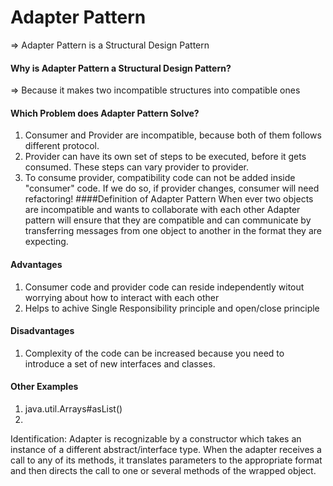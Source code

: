 # Adapter Pattern 

=> Adapter Pattern is a Structural Design Pattern

#### Why is Adapter Pattern a Structural Design Pattern?

=> Because it makes two incompatible structures into compatible ones
#### Which Problem does Adapter Pattern Solve?

1. Consumer and Provider are incompatible, because both of them follows different protocol.
2. Provider can have its own set of steps to be executed, before it gets consumed. These steps can vary provider to provider.
3. To consume provider, compatibility code can not be added inside "consumer" code. If we do so, if provider changes, consumer will need refactoring!
####Definition of Adapter Pattern
When ever two objects are incompatible and wants to collaborate with each other Adapter pattern will ensure that they are compatible and can communicate by transferring messages from one object to another in the format they are expecting.

#### Advantages
1. Consumer code and provider code can reside independently witout worrying about how to interact with each other
2. Helps to achive Single Responsibility principle and open/close principle
#### Disadvantages
1. Complexity of the code can be increased because you need to introduce a set of new interfaces and classes.
#### Other Examples
1. java.util.Arrays#asList()
2. 


   Identification: Adapter is recognizable by a constructor which takes an instance of a different abstract/interface type. When the adapter receives a call to any of its methods, it translates parameters to the appropriate format and then directs the call to one or several methods of the wrapped object.